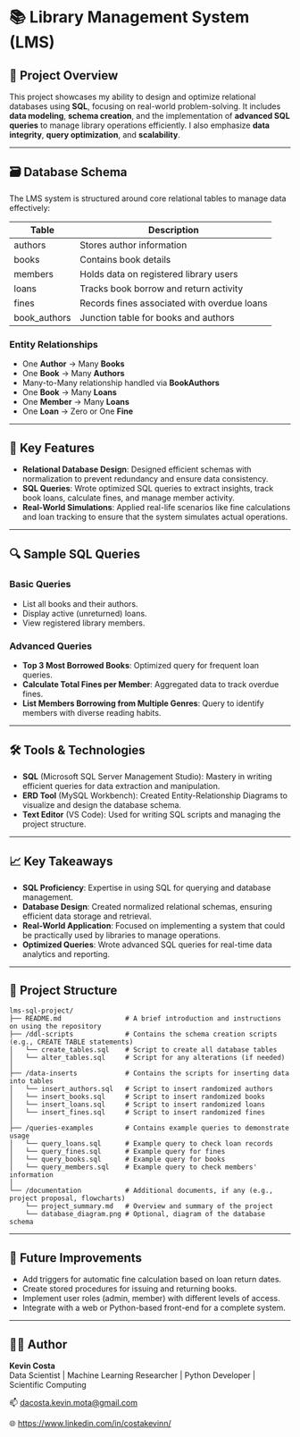 # 📚 Library Management System (LMS)

## 🧾 Project Overview

This project showcases my ability to design and optimize relational databases using **SQL**, focusing on real-world problem-solving. It includes **data modeling**, **schema creation**, and the implementation of **advanced SQL queries** to manage library operations efficiently. I also emphasize **data integrity**, **query optimization**, and **scalability**.

---

## 🗃️ Database Schema

The LMS system is structured around core relational tables to manage data effectively:

| Table         | Description                                 |
| ------------- | ------------------------------------------- |
| authors       | Stores author information                   |
| books         | Contains book details                       |
| members       | Holds data on registered library users      |
| loans         | Tracks book borrow and return activity      |
| fines         | Records fines associated with overdue loans |
| book\_authors | Junction table for books and authors        |

### Entity Relationships

* One **Author** → Many **Books**
* One **Book** → Many **Authors**
* Many-to-Many relationship handled via **BookAuthors**
* One **Book** → Many **Loans**
* One **Member** → Many **Loans**
* One **Loan** → Zero or One **Fine**

---

## 🧱 Key Features

* **Relational Database Design**: Designed efficient schemas with normalization to prevent redundancy and ensure data consistency.
* **SQL Queries**: Wrote optimized SQL queries to extract insights, track book loans, calculate fines, and manage member activity.
* **Real-World Simulations**: Applied real-life scenarios like fine calculations and loan tracking to ensure that the system simulates actual operations.

---

## 🔍 Sample SQL Queries

### Basic Queries

* List all books and their authors.
* Display active (unreturned) loans.
* View registered library members.

### Advanced Queries

* **Top 3 Most Borrowed Books**: Optimized query for frequent loan queries.
* **Calculate Total Fines per Member**: Aggregated data to track overdue fines.
* **List Members Borrowing from Multiple Genres**: Query to identify members with diverse reading habits.

---

## 🛠️ Tools & Technologies

* **SQL** (Microsoft SQL Server Management Studio): Mastery in writing efficient queries for data extraction and manipulation.
* **ERD Tool** (MySQL Workbench): Created Entity-Relationship Diagrams to visualize and design the database schema.
* **Text Editor** (VS Code): Used for writing SQL scripts and managing the project structure.

---

## 📈 Key Takeaways

* **SQL Proficiency**: Expertise in using SQL for querying and database management.
* **Database Design**: Created normalized relational schemas, ensuring efficient data storage and retrieval.
* **Real-World Application**: Focused on implementing a system that could be practically used by libraries to manage operations.
* **Optimized Queries**: Wrote advanced SQL queries for real-time data analytics and reporting.

---

## 📁 Project Structure

```
lms-sql-project/
├── README.md                # A brief introduction and instructions on using the repository
├── /ddl-scripts             # Contains the schema creation scripts (e.g., CREATE TABLE statements)
│   └── create_tables.sql    # Script to create all database tables
│   └── alter_tables.sql     # Script for any alterations (if needed)
│
├── /data-inserts            # Contains the scripts for inserting data into tables
│   └── insert_authors.sql   # Script to insert randomized authors
│   └── insert_books.sql     # Script to insert randomized books
│   └── insert_loans.sql     # Script to insert randomized loans
│   └── insert_fines.sql     # Script to insert randomized fines
│
├── /queries-examples        # Contains example queries to demonstrate usage
│   └── query_loans.sql      # Example query to check loan records
│   └── query_fines.sql      # Example query for fines
│   └── query_books.sql      # Example query for books
│   └── query_members.sql    # Example query to check members' information
│
└── /documentation           # Additional documents, if any (e.g., project proposal, flowcharts)
    └── project_summary.md   # Overview and summary of the project
    └── database_diagram.png # Optional, diagram of the database schema

```

---

## 🧠 Future Improvements

* Add triggers for automatic fine calculation based on loan return dates.
* Create stored procedures for issuing and returning books.
* Implement user roles (admin, member) with different levels of access.
* Integrate with a web or Python-based front-end for a complete system.

---

## 👨‍💻 Author
**Kevin Costa**  
Data Scientist | Machine Learning Researcher | Python Developer | Scientific Computing

📫 dacosta.kevin.mota@gmail.com

🌐 https://www.linkedin.com/in/costakevinn/
